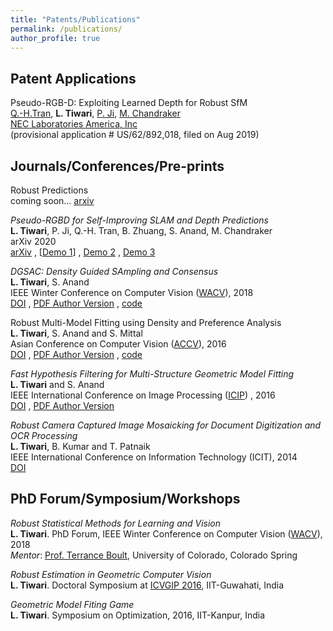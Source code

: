```yaml
---
title: "Patents/Publications"
permalink: /publications/
author_profile: true
---
```

## Patent Applications
Pseudo-RGB-D: Exploiting Learned Depth for Robust SfM <br>
[Q.-H.Tran](https://cs.adelaide.edu.au/~huy/home.php), **L. Tiwari**, [P. Ji](https://sites.google.com/site/peterji1990), [M. Chandraker](http://www.nec-labs.com/~manu/) <br>
[NEC Laboratories America, Inc](http://www.nec-labs.com/research-departments/media-analytics/media-analytics-home) <br>
(provisional application # US/62/892,018, filed on Aug 2019) <br>
## Journals/Conferences/Pre-prints
Robust Predictions <br> 
coming soon... [arxiv]() <br>

*Pseudo-RGBD for Self-Improving SLAM and Depth Predictions* <br> 
**L. Tiwari**, P. Ji, Q.-H. Tran, B. Zhuang, S. Anand, M. Chandraker <br>
arXiv 2020 <br>
[arXiv](https://arxiv.org/abs/2004.10681) , [[Demo 1](http://tiny.cc/pRGBDKITTI19)] , [Demo 2](http://tiny.cc/pRGBDKITTI11) , [Demo 3](http://tiny.cc/pRGBDTUMLCV) <br>

*DGSAC: Density Guided SAmpling and Consensus* <br> 
**L. Tiwari**, S. Anand <br>
IEEE Winter Conference on Computer Vision ([WACV](http://wacv18.uccs.us/)), 2018 <br>
[DOI](https://doi.org/10.1109/WACV.2018.00112) , [PDF Author Version](https://www.iiitd.edu.in/~anands/files/papers/TiwariAnand_WACV2018_DGSAC.pdf) , [code](https://github.com/lokender/dgsac) <br>

Robust Multi-Model Fitting using Density and Preference Analysis <br> 
**L. Tiwari**, S. Anand and S. Mittal  <br> 
Asian Conference on Computer Vision ([ACCV](http://www.accv2016.org/)), 2016 <br>
[DOI](http://dx.doi.org/10.1007/978-3-319-54190-7_19) , [PDF Author Version](https://lokender.github.io/files/dpa_accv2016.pdf) , [code](https://github.com/lokender/DPA)  <br>

*Fast Hypothesis Filtering for Multi-Structure Geometric Model Fitting* <br> 
**L. Tiwari** and S. Anand <br> 
IEEE International Conference on Image Processing ([ICIP](http://www.2016.ieeeicip.org/ICIP%202016/www2.securecms.com/ICIP2016/default.html)) , 2016 <br>
[DOI](http://dx.doi.org/10.1109/ICIP.2016.7533056) , [PDF Author Version](https://lokender.github.io/files/fhf_icip2016.pdf) <br>

*Robust Camera Captured Image Mosaicking for Document Digitization and OCR Processing* <br>
**L. Tiwari**, B. Kumar and T. Patnaik <br> 
IEEE International Conference on Information Technology (ICIT), 2014  <br> 
[DOI](https://doi.org/10.1109/ICIT.2014.71) <br>

## PhD Forum/Symposium/Workshops
*Robust Statistical Methods for Learning and Vision*  <br> 
**L. Tiwari**. PhD Forum, IEEE Winter Conference on Computer Vision ([WACV](http://wacv18.uccs.us/)), 2018  <br> 
*Mentor*: [Prof. Terrance Boult](https://vast.uccs.edu/~tboult/), University of Colorado, Colorado Spring  <br> 

*Robust Estimation in Geometric Computer Vision*  <br> 
**L. Tiwari**. Doctoral Symposium at [ICVGIP 2016](https://www.iitg.ac.in/icvgip2016/BestPaperAwards.php), IIT-Guwahati, India  <br> 

*Geometric Model Fiting Game*  <br> 
**L. Tiwari**. Symposium on Optimization, 2016, IIT-Kanpur, India  <br> 
